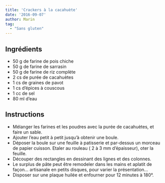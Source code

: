 ```yaml
---
title: 'Crackers à la cacahuète'
date: '2016-09-07'
author: Marin
tag: 
  - "Sans gluten"
---
```

## Ingrédients
- 50 g de farine de pois chiche
- 50 g de farine de sarrasin
- 50 g de farine de riz complète
- 2 cs de purée de cacahuètes
- 1 cs de graines de pavot
- 1 cs d’épices à couscous
- 1 cc de sel
- 80 ml d’eau

## Instructions
- Mélanger les farines et les poudres avec la purée de cacahuètes, et faire un sable.
- Ajouter l’eau petit à petit jusqu’à obtenir une boule.
- Déposer la boule sur une feuille à patisserie et par-dessus un morceau de papier cuisson. Etaler au rouleau ( 2 à 3 mm d’épaisseur), oter la feuille.
- Découper des rectangles en dessinant des lignes et des colonnes.
- Le surplus de pâte peut être remodeler dans les mains et aplatit de façon… artisanale en petits disques, pour varier la présentation…
- Disposer sur une plaque huilée et enfourner pour 12 minutes à 180°.

